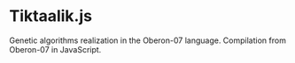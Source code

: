 Tiktaalik.js
=========

Genetic algorithms realization in the Oberon-07 language.
Compilation from Oberon-07 in JavaScript.

